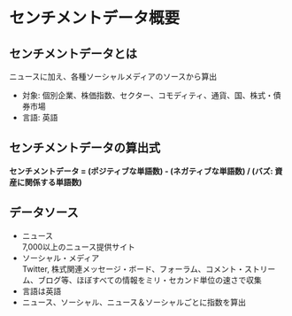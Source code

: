 # センチメントデータ概要

## センチメントデータとは

ニュースに加え、各種ソーシャルメディアのソースから算出

- 対象: 個別企業、株価指数、セクター、コモディティ、通貨、国、株式・債券市場
- 言語: 英語

## センチメントデータの算出式

**センチメントデータ = (ポジティブな単語数) - (ネガティブな単語数) / (バズ: 資産に関係する単語数)**

## データソース

- ニュース<br>7,000以上のニュース提供サイト
- ソーシャル・メディア<br>Twitter, 株式関連メッセージ・ボード、フォーラム、コメント・ストリーム、ブログ等、ほぼすべての情報をミリ・セカンド単位の速さで収集
- 言語は英語
- ニュース、ソーシャル、ニュース＆ソーシャルごとに指数を算出
